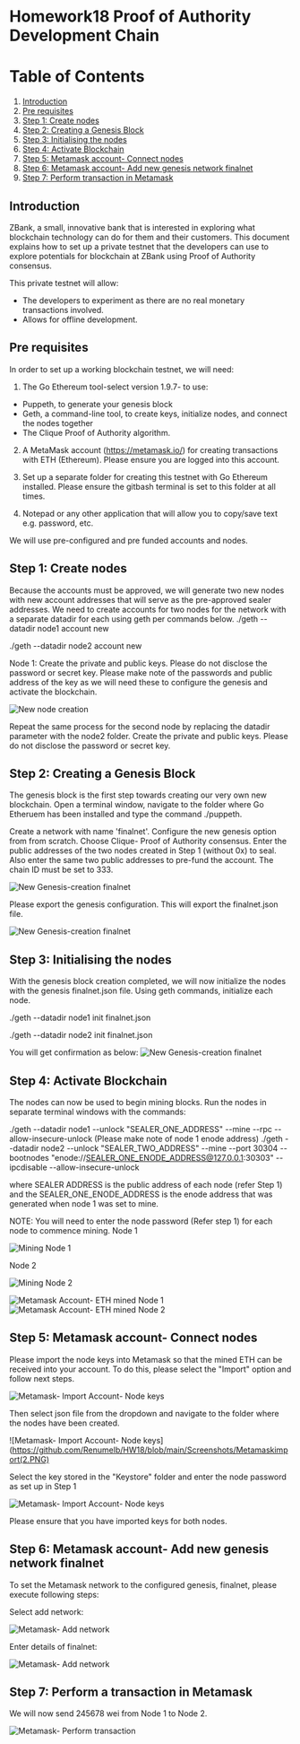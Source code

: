 # Homework18 Proof of Authority Development Chain

# Table of Contents
1. [Introduction](#Introduction)
2. [Pre requisites](#Paragraph1)
3. [Step 1: Create nodes](#Paragraph2)
4. [Step 2: Creating a Genesis Block](#Paragraph3) 
5. [Step 3: Initialising the nodes](#Paragraph4) 
6. [Step 4: Activate Blockchain](#Paragraph5) 
7. [Step 5: Metamask account- Connect nodes](#Paragraph6) 
8. [Step 6: Metamask account- Add new genesis network finalnet](#Paragraph7) 
9. [Step 7: Perform transaction in Metamask](#Paragraph8) 

## Introduction <a name="Introduction"></a>
ZBank, a small, innovative bank that is interested in exploring what blockchain technology can do for them and their customers. This document explains how to set up a private testnet that the developers can use to explore potentials for blockchain at ZBank using Proof of Authority consensus.

This private testnet will allow:
- The developers to experiment as there are no real monetary transactions involved.
- Allows for offline development.


## Pre requisites <a name="paragraph1"></a>

In order to set up a working blockchain testnet, we will need:

1. The Go Ethereum tool-select version 1.9.7- to use:
- Puppeth, to generate your genesis block
- Geth, a command-line tool, to create keys, initialize nodes, and connect the nodes together
- The Clique Proof of Authority algorithm.

2. A MetaMask account (https://metamask.io/) for creating transactions with ETH (Ethereum). Please ensure you are logged into this account.

3. Set up a separate folder for creating this testnet with Go Ethereum installed. Please ensure the gitbash terminal is set to this folder at all times.

4. Notepad or any other application that will allow you to copy/save text e.g. password, etc.

We will use pre-configured and pre funded accounts and nodes.

## Step 1: Create nodes <a name="paragraph2"></a>

Because the accounts must be approved, we will generate two new nodes with new account addresses that will serve as the pre-approved sealer addresses. We need to create accounts for two nodes for the network with a separate datadir for each using geth per commands below. 
./geth --datadir node1 account new

./geth --datadir node2 account new

Node 1: Create the private and public keys. Please do not disclose the password or secret key. Please make note of the passwords and public address of the key as we will need these to configure the genesis and activate the blockchain.

![New node creation](https://github.com/Renumelb/HW18/blob/main/Screenshots/Node%20creation.PNG)


Repeat the same process for the second node by replacing the datadir parameter with the node2 folder. Create the private and public keys. Please do not disclose the password or secret key.


## Step 2: Creating a Genesis Block <a name="paragraph3"></a>


The genesis block is the first step towards creating our very own new blockchain. Open a terminal window, navigate to the folder where Go Etheruem has been installed and type the command ./puppeth.

Create a network with name 'finalnet'. Configure the new genesis option from from scratch. Choose Clique- Proof of Authority consensus. Enter the public addresses of the two nodes created in Step 1 (without 0x) to seal. Also enter the same two public addresses to pre-fund the account. The chain ID must be set to 333.

![New Genesis-creation finalnet](https://github.com/Renumelb/HW18/blob/main/Screenshots/Finalgenesis.PNG)

Please export the genesis configuration. This will export the finalnet.json file.


![New Genesis-creation finalnet](https://github.com/Renumelb/HW18/blob/main/Screenshots/finalnetjason.PNG)


## Step 3: Initialising the nodes <a name="paragraph4"></a>

With the genesis block creation completed, we will now initialize the nodes with the genesis finalnet.json file. Using geth commands, initialize each node.

./geth --datadir node1 init finalnet.json

./geth --datadir node2 init finalnet.json

You will get confirmation as below:
![New Genesis-creation finalnet](https://github.com/Renumelb/HW18/blob/main/Screenshots/node%20initilisation.PNG)


## Step 4: Activate Blockchain <a name="paragraph5"></a>

The nodes can now be used to begin mining blocks. Run the nodes in separate terminal windows with the commands:

./geth --datadir node1 --unlock "SEALER_ONE_ADDRESS" --mine --rpc --allow-insecure-unlock (Please make note of node 1 enode address)
./geth --datadir node2 --unlock "SEALER_TWO_ADDRESS" --mine --port 30304 --bootnodes "enode://SEALER_ONE_ENODE_ADDRESS@127.0.0.1:30303" --ipcdisable --allow-insecure-unlock

where SEALER ADDRESS is the public address of each node (refer Step 1) and
the SEALER_ONE_ENODE_ADDRESS is the enode address that was generated when node 1 was set to mine.

NOTE: You will need to enter the node password (Refer step 1) for each node to commence mining.
Node 1

![Mining Node 1](https://github.com/Renumelb/HW18/blob/main/Screenshots/Node1mining.PNG)

Node 2

![Mining Node 2](https://github.com/Renumelb/HW18/blob/main/Screenshots/Node2mining.PNG)

![Metamask Account- ETH mined Node 1](https://github.com/Renumelb/HW18/blob/main/Screenshots/Metamask%20node1.PNG)
![Metamask Account- ETH mined Node 2](https://github.com/Renumelb/HW18/blob/main/Screenshots/Metamasknode2.PNG)

## Step 5: Metamask account- Connect nodes  <a name="paragraph6"></a>


Please import the node keys into Metamask so that the mined ETH can be received into your account. To do this, please select the "Import" option and follow next steps.

![Metamask- Import Account- Node keys](https://github.com/Renumelb/HW18/blob/main/Screenshots/Metamaskimport1.PNG)


Then select json file from the dropdown and navigate to the folder where the nodes have been created. 

![Metamask- Import Account- Node keys](https://github.com/Renumelb/HW18/blob/main/Screenshots/Metamaskimport(2.PNG)

Select the key stored in the "Keystore" folder and enter the node password as set up in Step 1

![Metamask- Import Account- Node keys](https://github.com/Renumelb/HW18/blob/main/Screenshots/metamaskimport3.PNG)

Please ensure that you have imported keys for both nodes.

## Step 6: Metamask account- Add new genesis network finalnet  <a name="paragraph7"></a>

To set the Metamask network to the configured genesis, finalnet, please execute following steps:

Select add network:

![Metamask- Add network](https://github.com/Renumelb/HW18/blob/main/Screenshots/metamaskaddnetwork1.PNG)

Enter details of finalnet:

![Metamask- Add network](https://github.com/Renumelb/HW18/blob/main/Screenshots/Metamaskaddnetwork2.PNG)


## Step 7: Perform a transaction in Metamask  <a name="paragraph8"></a>

We will now send 245678 wei from Node 1 to Node 2.

![Metamask- Perform transaction](https://github.com/Renumelb/HW18/blob/main/Screenshots/Send%20txn.PNG)

